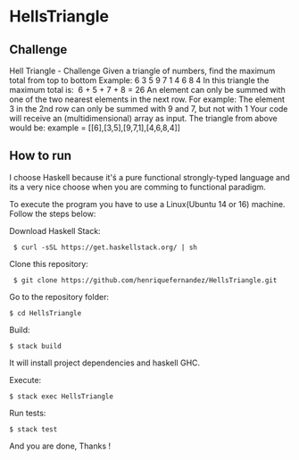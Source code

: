 # HellsTriangle

## Challenge

Hell Triangle - Challenge
Given a triangle of numbers, find the maximum total from top to bottom
Example:
6
3 5
9 7 1
4 6 8 4
In this triangle the maximum total is: ​ 6 + 5 + 7 + 8 = 26
An element can only be summed with one of the two nearest elements in the next row.
For example: The element 3 in the 2nd row can only be summed with 9 and 7, but not with
1
Your code will receive an (multidimensional) array as input.
The triangle from above would be:
example = [[6],[3,5],[9,7,1],[4,6,8,4]]

## How to run

I choose Haskell because it'ś a pure functional strongly-typed language and its a very nice choose when you are comming to functional paradigm.

To execute the program you have to use a Linux(Ubuntu 14 or 16) machine. Follow the steps below:

Download Haskell Stack:

` 
$ curl -sSL https://get.haskellstack.org/ | sh
`

Clone this repository:

` 
$ git clone https://github.com/henriquefernandez/HellsTriangle.git
`

Go to the repository folder:

`
$ cd HellsTriangle
`

Build:

`
$ stack build
`

It will install project dependencies and haskell GHC.


Execute:

`
$ stack exec HellsTriangle
`

Run tests:

`
$ stack test 
`

And you are done, Thanks !
